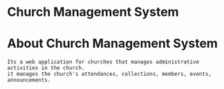 # Church Management System




# About Church Management System
    Its a web application for churches that manages administrative activities in the church.
    it manages the church's attendances, collections, members, events, announcements.
